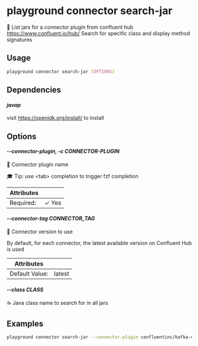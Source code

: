 # playground connector search-jar

🔌 List jars for a connector plugin from confluent hub https://www.confluent.io/hub/ Search for specific class and display method signatures

## Usage

```bash
playground connector search-jar [OPTIONS]
```

## Dependencies

#### *javap*

visit https://openjdk.org/install/ to install

## Options

#### *--connector-plugin, -c CONNECTOR-PLUGIN*

🔌 Connector plugin name  
  
🎓 Tip: use \<tab\> completion to trigger fzf completion

| Attributes      | &nbsp;
|-----------------|-------------
| Required:       | ✓ Yes

#### *--connector-tag CONNECTOR_TAG*

🔗 Connector version to use  
  
By default, for each connector, the latest available version on Confluent Hub is used

| Attributes      | &nbsp;
|-----------------|-------------
| Default Value:  | latest

#### *--class CLASS*

☕ Java class name to search for in all jars

## Examples

```bash
playground connector search-jar --connector-plugin confluentinc/kafka-connect-s3 --class WebIdentityTokenCredentialsProvider

```


